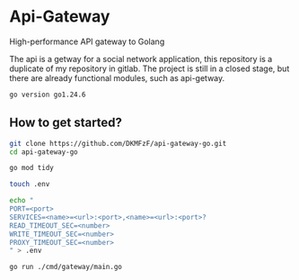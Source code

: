 # Api-Gateway

High-performance API gateway to Golang

The api is a getway for a social network application, this repository is a duplicate of my repository in gitlab. The project is still in a closed stage, but there are already functional modules, such as api-getway.

```bash
go version go1.24.6
```

## How to get started?

```bash
git clone https://github.com/DKMFzF/api-gateway-go.git
cd api-gateway-go

go mod tidy

touch .env

echo "
PORT=<port>
SERVICES=<name>=<url>:<port>,<name>=<url>:<port>?
READ_TIMEOUT_SEC=<number>
WRITE_TIMEOUT_SEC=<number>
PROXY_TIMEOUT_SEC=<number>
" > .env

go run ./cmd/gateway/main.go
```

